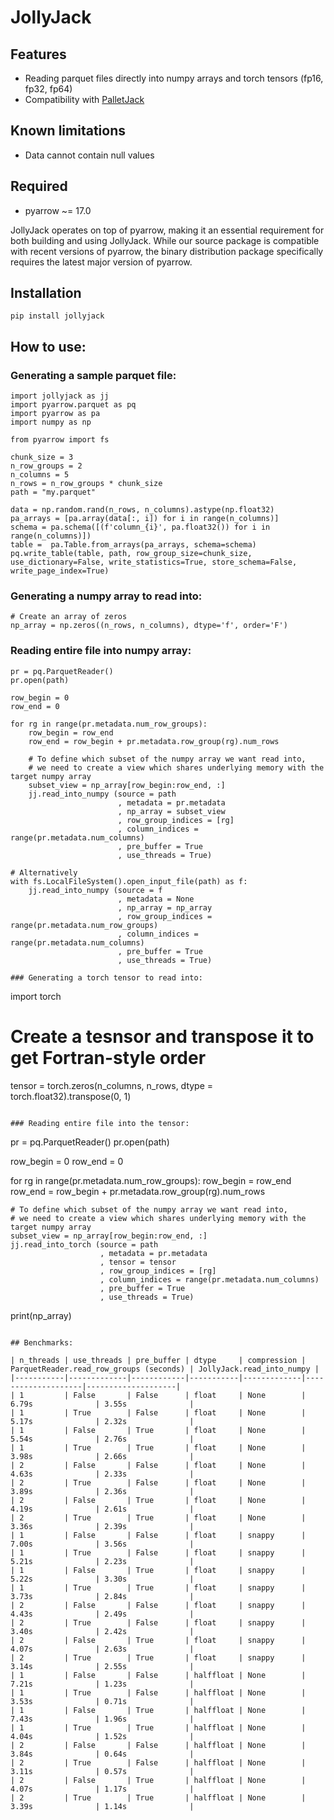 # JollyJack

## Features

- Reading parquet files directly into numpy arrays and torch tensors (fp16, fp32, fp64)
- Compatibility with [PalletJack](https://github.com/marcin-krystianc/PalletJack)

## Known limitations

- Data cannot contain null values

## Required

- pyarrow  ~= 17.0
 
JollyJack operates on top of pyarrow, making it an essential requirement for both building and using JollyJack. While our source package is compatible with recent versions of pyarrow, the binary distribution package specifically requires the latest major version of pyarrow.

##  Installation

```
pip install jollyjack
```

## How to use:

### Generating a sample parquet file:
```
import jollyjack as jj
import pyarrow.parquet as pq
import pyarrow as pa
import numpy as np

from pyarrow import fs

chunk_size = 3
n_row_groups = 2
n_columns = 5
n_rows = n_row_groups * chunk_size
path = "my.parquet"

data = np.random.rand(n_rows, n_columns).astype(np.float32)
pa_arrays = [pa.array(data[:, i]) for i in range(n_columns)]
schema = pa.schema([(f'column_{i}', pa.float32()) for i in range(n_columns)])
table =  pa.Table.from_arrays(pa_arrays, schema=schema)
pq.write_table(table, path, row_group_size=chunk_size, use_dictionary=False, write_statistics=True, store_schema=False, write_page_index=True)
```

### Generating a numpy array to read into:
```
# Create an array of zeros
np_array = np.zeros((n_rows, n_columns), dtype='f', order='F')
```

### Reading entire file into numpy array:
```
pr = pq.ParquetReader()
pr.open(path)

row_begin = 0
row_end = 0

for rg in range(pr.metadata.num_row_groups):
    row_begin = row_end
    row_end = row_begin + pr.metadata.row_group(rg).num_rows

    # To define which subset of the numpy array we want read into,
    # we need to create a view which shares underlying memory with the target numpy array
    subset_view = np_array[row_begin:row_end, :] 
    jj.read_into_numpy (source = path
                        , metadata = pr.metadata
                        , np_array = subset_view
                        , row_group_indices = [rg]
                        , column_indices = range(pr.metadata.num_columns)
                        , pre_buffer = True
                        , use_threads = True)

# Alternatively
with fs.LocalFileSystem().open_input_file(path) as f:
    jj.read_into_numpy (source = f
                        , metadata = None
                        , np_array = np_array
                        , row_group_indices = range(pr.metadata.num_row_groups)
                        , column_indices = range(pr.metadata.num_columns)
                        , pre_buffer = True
                        , use_threads = True)

### Generating a torch tensor to read into:
```
import torch
# Create a tesnsor and transpose it to get Fortran-style order
tensor = torch.zeros(n_columns, n_rows, dtype = torch.float32).transpose(0, 1)
```

### Reading entire file into the tensor:
```
pr = pq.ParquetReader()
pr.open(path)

row_begin = 0
row_end = 0

for rg in range(pr.metadata.num_row_groups):
    row_begin = row_end
    row_end = row_begin + pr.metadata.row_group(rg).num_rows

    # To define which subset of the numpy array we want read into,
    # we need to create a view which shares underlying memory with the target numpy array
    subset_view = np_array[row_begin:row_end, :] 
    jj.read_into_torch (source = path
                        , metadata = pr.metadata
                        , tensor = tensor
                        , row_group_indices = [rg]
                        , column_indices = range(pr.metadata.num_columns)
                        , pre_buffer = True
                        , use_threads = True)

print(np_array)
```

## Benchmarks:

| n_threads | use_threads | pre_buffer | dtype     | compression | ParquetReader.read_row_groups (seconds) | JollyJack.read_into_numpy |
|-----------|-------------|------------|-----------|-------------|--------------------|--------------------|
| 1         | False       | False      | float     | None        | 6.79s              | 3.55s              |
| 1         | True        | False      | float     | None        | 5.17s              | 2.32s              |
| 1         | False       | True       | float     | None        | 5.54s              | 2.76s              |
| 1         | True        | True       | float     | None        | 3.98s              | 2.66s              |
| 2         | False       | False      | float     | None        | 4.63s              | 2.33s              |
| 2         | True        | False      | float     | None        | 3.89s              | 2.36s              |
| 2         | False       | True       | float     | None        | 4.19s              | 2.61s              |
| 2         | True        | True       | float     | None        | 3.36s              | 2.39s              |
| 1         | False       | False      | float     | snappy      | 7.00s              | 3.56s              |
| 1         | True        | False      | float     | snappy      | 5.21s              | 2.23s              |
| 1         | False       | True       | float     | snappy      | 5.22s              | 3.30s              |
| 1         | True        | True       | float     | snappy      | 3.73s              | 2.84s              |
| 2         | False       | False      | float     | snappy      | 4.43s              | 2.49s              |
| 2         | True        | False      | float     | snappy      | 3.40s              | 2.42s              |
| 2         | False       | True       | float     | snappy      | 4.07s              | 2.63s              |
| 2         | True        | True       | float     | snappy      | 3.14s              | 2.55s              |
| 1         | False       | False      | halffloat | None        | 7.21s              | 1.23s              |
| 1         | True        | False      | halffloat | None        | 3.53s              | 0.71s              |
| 1         | False       | True       | halffloat | None        | 7.43s              | 1.96s              |
| 1         | True        | True       | halffloat | None        | 4.04s              | 1.52s              |
| 2         | False       | False      | halffloat | None        | 3.84s              | 0.64s              |
| 2         | True        | False      | halffloat | None        | 3.11s              | 0.57s              |
| 2         | False       | True       | halffloat | None        | 4.07s              | 1.17s              |
| 2         | True        | True       | halffloat | None        | 3.39s              | 1.14s              |
